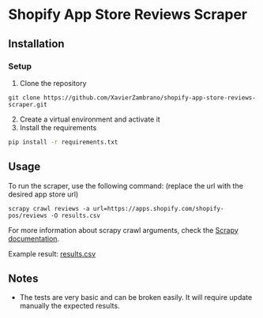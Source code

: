 # Shopify App Store Reviews Scraper

## Installation

### Setup
1. Clone the repository 
```
git clone https://github.com/XavierZambrano/shopify-app-store-reviews-scraper.git
```
2. Create a virtual environment and activate it
3. Install the requirements
```bash
pip install -r requirements.txt
```

## Usage
To run the scraper, use the following command: (replace the url with the desired app store url)
```
scrapy crawl reviews -a url=https://apps.shopify.com/shopify-pos/reviews -O results.csv
```
For more information about scrapy crawl arguments, check the [Scrapy documentation](https://docs.scrapy.org/en/latest/topics/commands.html#std-command-crawl).

Example result: [results.csv](assets/results.csv)


## Notes
- The tests are very basic and can be broken easily. It will require update manually the expected results.